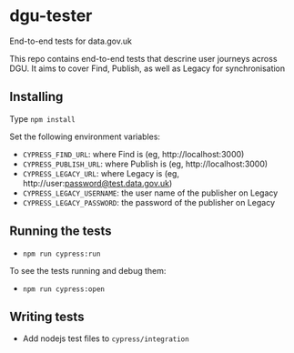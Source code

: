 # dgu-tester
End-to-end tests for data.gov.uk


This repo contains end-to-end tests that descrine user journeys across DGU.
It aims to cover Find, Publish, as well as Legacy for synchronisation

## Installing

Type `npm install`

Set the following environment variables:

* `CYPRESS_FIND_URL`: where Find is (eg, http://localhost:3000)
* `CYPRESS_PUBLISH_URL`: where Publish is (eg, http://localhost:3000)
* `CYPRESS_LEGACY_URL`: where Legacy is (eg, http://user:password@test.data.gov.uk)
* `CYPRESS_LEGACY_USERNAME`: the user name of the publisher on Legacy
* `CYPRESS_LEGACY_PASSWORD`: the password of the publisher on Legacy

## Running the tests

* `npm run cypress:run`

To see the tests running and debug them:

* `npm run cypress:open`


## Writing tests

* Add nodejs test files to `cypress/integration`
